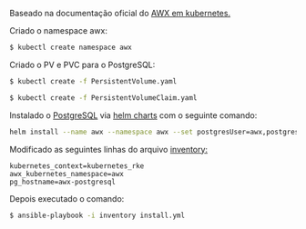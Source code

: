 Baseado na documentação oficial do [AWX em kubernetes.](https://github.com/ansible/awx/blob/devel/INSTALL.md#kubernetes)

Criado o namespace awx:

```bash
$ kubectl create namespace awx
```
Criado o PV e PVC para o PostgreSQL:

```bash
$ kubectl create -f PersistentVolume.yaml

$ kubectl create -f PersistentVolumeClaim.yaml
```

Instalado o [PostgreSQL](https://github.com/kubernetes/charts/tree/master/stable/postgresql) via [helm charts](https://github.com/kubernetes/charts) com o seguinte comando:

```bash
helm install --name awx --namespace awx --set postgresUser=awx,postgresPassword=XXXX,postgresDatabase=awx,persistence.existingClaim=pvc-awx-postgresql stable/postgresql
```

Modificado as seguintes linhas do arquivo [inventory:](https://github.com/ansible/awx/blob/devel/installer/inventory)

```
kubernetes_context=kubernetes_rke
awx_kubernetes_namespace=awx
pg_hostname=awx-postgresql
```

Depois executado o comando: 
```bash
$ ansible-playbook -i inventory install.yml
```

